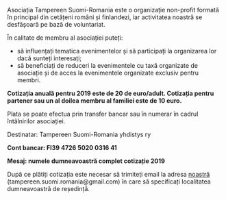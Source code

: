 <p>Asociația Tampereen Suomi-Romania este o organizație non-profit formată în principal din cetățeni români și finlandezi, iar activitatea noastră se desfășoară pe bază de voluntariat.</p>

În calitate de membru al asociației puteți:

<ul>
<li>să influențați tematica evenimentelor și să participați la organizarea lor dacă sunteți interesați;
</li>
<li>să beneficiați de reduceri la evenimentele cu taxă organizate de asociație și de acces la evenimentele organizate exclusiv pentru membri.
</li>
</ul>

<p><strong>Cotizația anuală pentru 2019 este de 20 de euro/adult. Cotizația pentru partener sau un al doilea membru al familiei este de 10 euro.</strong></p>

<p>Plata se poate efectua prin transfer bancar sau în numerar în cadrul întâlnirilor asociației.</p>

<p>Destinatar: Tampereen Suomi-Romania yhdistys ry</p>

<p><strong>Cont bancar: FI39 4726 5020 0316 41</strong></p>

<p><strong>Mesaj: numele dumneavoastră complet cotizație 2019</strong></p>

<p>După ce plătiți cotizația este necesar să trimiteți email la adresa <a href="mailto:tampereen.suomi.romania@gmail.com">noastră</a> (tampereen.suomi.romania@gmail.com) în care să specificați localitatea dumneavoastră de reședință.</p>
